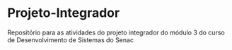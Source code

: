 # Projeto-Integrador
Repositório para as atividades do projeto integrador do módulo 3 do curso de Desenvolvimento de Sistemas do Senac
